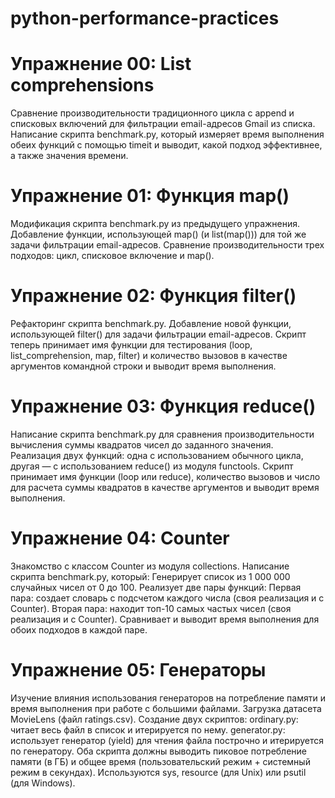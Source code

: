 # python-performance-practices

# Упражнение 00: List comprehensions
Сравнение производительности традиционного цикла с append и списковых включений для фильтрации email-адресов Gmail из списка.
Написание скрипта benchmark.py, который измеряет время выполнения обеих функций с помощью timeit и выводит, какой подход эффективнее, а также значения времени.

# Упражнение 01: Функция map()
Модификация скрипта benchmark.py из предыдущего упражнения.
Добавление функции, использующей map() (и list(map())) для той же задачи фильтрации email-адресов.
Сравнение производительности трех подходов: цикл, списковое включение и map().

# Упражнение 02: Функция filter()
Рефакторинг скрипта benchmark.py.
Добавление новой функции, использующей filter() для задачи фильтрации email-адресов.
Скрипт теперь принимает имя функции для тестирования (loop, list_comprehension, map, filter) и количество вызовов в качестве аргументов командной строки и выводит время выполнения.

# Упражнение 03: Функция reduce()
Написание скрипта benchmark.py для сравнения производительности вычисления суммы квадратов чисел до заданного значения.
Реализация двух функций: одна с использованием обычного цикла, другая — с использованием reduce() из модуля functools.
Скрипт принимает имя функции (loop или reduce), количество вызовов и число для расчета суммы квадратов в качестве аргументов и выводит время выполнения.

# Упражнение 04: Counter
Знакомство с классом Counter из модуля collections.
Написание скрипта benchmark.py, который:
Генерирует список из 1 000 000 случайных чисел от 0 до 100.
Реализует две пары функций:
Первая пара: создает словарь с подсчетом каждого числа (своя реализация и с Counter).
Вторая пара: находит топ-10 самых частых чисел (своя реализация и с Counter).
Сравнивает и выводит время выполнения для обоих подходов в каждой паре.

# Упражнение 05: Генераторы
Изучение влияния использования генераторов на потребление памяти и время выполнения при работе с большими файлами.
Загрузка датасета MovieLens (файл ratings.csv).
Создание двух скриптов:
ordinary.py: читает весь файл в список и итерируется по нему.
generator.py: использует генератор (yield) для чтения файла построчно и итерируется по генератору.
Оба скрипта должны выводить пиковое потребление памяти (в ГБ) и общее время (пользовательский режим + системный режим в секундах). Используются sys, resource (для Unix) или psutil (для Windows).
